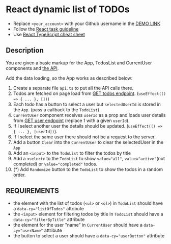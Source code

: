 # React dynamic list of TODOs
- Replace `<your_account>` with your Github username in the
  [DEMO LINK](https://Sardorbek1122.github.io/react_dynamic-list-of-todos/)
- Follow the [React task guideline](https://github.com/mate-academy/react_task-guideline#react-tasks-guideline)
- Use [React TypeScript cheat sheet](https://mate-academy.github.io/fe-program/js/extra/react-typescript)

## Description
You are given a basic markup for the App, TodosList and CurrentUser components and [the API](https://mate-academy.github.io/fe-students-api/).

Add the data loading, so the App works as described below:

1. Create a separate file `api.ts` to put all the API calls there.
1. Todos are fetched on page load from [GET todos endpoint](https://mate.academy/students-api/todos). (`useEffect(() => { ... }, [])`)
1. Each todo has a button to select a user but `selectedUserId` is stored in the `App`. (pass a callback to the `TodoList`)
1. `CurrentUser` component receives `userId` as a prop and loads user details from [GET user endpoint](https://mate.academy/students-api/users/1) (replace 1 with a given `userId`).
1. If I select another user the details should be updated. (`useEffect(() => { ... }, [userId])`).
1. If I select the same user there should not be a request to the server.
1. Add a button `Clear` into the `CurrentUser` to clear the selectedUser in the `App`
1. Add an `<input>` to the `TodoList` to filter the todos by title
1. Add a `<select>` to the `TodoList` to show `value="all"`, `value="active"`(not completed) or `value="completed"` todos.
1. (*) Add `Randomize` button to the `TodoList` to show the todos in a random order.

## REQUIREMENTS

- the element with the list of todos (`<ul>` or `<ol>`) in `TodoList` should have a `data-cy="listOfTodos"` attribute
- the `<input>` element for filtering todos by title in `TodoList` should have a `data-cy="filterByTitle"` attribute
- the element for the user "name" in `CurrentUser` should have a `data-cy="userName"` attribute
- the button to select a user should have a `data-cy="userButton"` attribute
